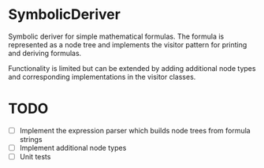 # SymbolicDeriver

Symbolic deriver for simple mathematical formulas.
The formula is represented as a node tree and implements the visitor pattern for printing and deriving formulas.

Functionality is limited but can be extended by adding additional node types and corresponding implementations in the visitor classes.

# TODO

- [ ] Implement the expression parser which builds node trees from formula strings
- [ ] Implement additional node types
- [ ] Unit tests
